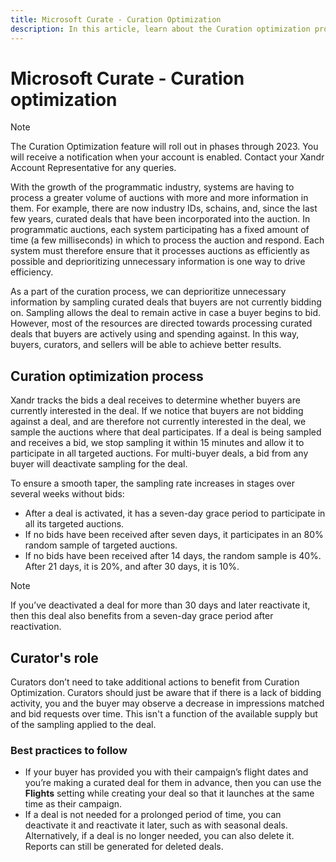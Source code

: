 ```yaml
---
title: Microsoft Curate - Curation Optimization
description: In this article, learn about the Curation optimization process in detail.
---
```


# Microsoft Curate - Curation optimization

> [!NOTE]
> The Curation Optimization feature will roll out in phases through 2023. You will receive a notification when your account is enabled. Contact your Xandr Account Representative for any queries.

With the growth of the programmatic industry, systems are having to process a greater volume of auctions with more and more information in
them. For example, there are now industry IDs, schains, and, since the last few years, curated deals that have been incorporated into the
auction. In programmatic auctions, each system participating has a fixed amount of time (a few milliseconds) in which to process the auction and respond. Each system must therefore ensure that it processes auctions as efficiently as possible and deprioritizing unnecessary information is one way to drive efficiency.

As a part of the curation process, we can deprioritize unnecessary information by sampling curated deals that buyers are not currently
bidding on. Sampling allows the deal to remain active in case a buyer begins to bid. However, most of the resources are directed towards
processing curated deals that buyers are actively using and spending against. In this way, buyers, curators, and sellers will be able to achieve better results.

## Curation optimization process

Xandr tracks the bids a deal receives to determine whether buyers are currently interested in the deal. If we notice that buyers are not bidding against a deal, and are therefore not currently interested in the deal, we sample the auctions where that deal participates. If a deal is being sampled and receives a bid, we stop sampling it within 15 minutes and allow it to participate in all targeted auctions. For multi-buyer deals, a bid from any buyer will deactivate sampling for the deal.

To ensure a smooth taper, the sampling rate increases in stages over several weeks without bids:

- After a deal is activated, it has a seven-day grace period to participate in all its targeted auctions.
- If no bids have been received after seven days, it participates in an 80% random sample of targeted auctions.
- If no bids have been received after 14 days, the random sample is 40%. After 21 days, it is 20%, and after 30 days, it is 10%.

> [!NOTE]
> If you’ve deactivated a deal for more than 30 days and later reactivate it, then this deal also benefits from a seven-day grace period after reactivation.

## Curator's role

Curators don’t need to take additional actions to benefit from Curation Optimization. Curators should just be aware that if there is a lack of bidding activity, you and the buyer may observe a decrease in impressions matched and bid requests over time. This isn't a function of the available supply but of the sampling applied to the deal.

### Best practices to follow

- If your buyer has provided you with their campaign’s flight dates and you’re making a curated deal for them in advance, then you can use the **Flights** setting while creating your deal so that it launches at the same time as their campaign.
- If a deal is not needed for a prolonged period of time, you can deactivate it and reactivate it later, such as with seasonal deals. Alternatively, if a deal is no longer needed, you can also delete it. Reports can still be generated for deleted deals.
